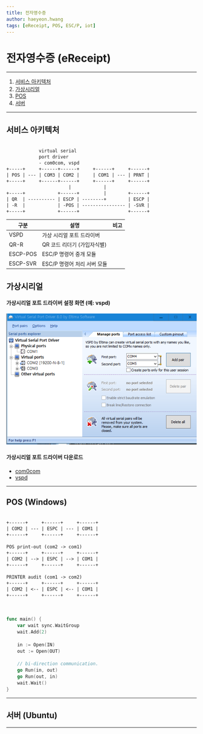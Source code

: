```yaml
---
title: 전자영수증 
author: haeyeon.hwang
tags: [eReceipt, POS, ESC/P, iot]
---
```


# 전자영수증 (eReceipt)
---

1. [서비스 아키텍처](#서비스-아키텍처) 
2. [가상시리얼](#가상시리얼) 
3. [POS](#pos-windows) 
4. [서버](#서버-ubuntu) 

---

## 서비스 아키텍처

~~~console

            virtual serial
            port driver
            - com0com, vspd
+-----+     +------+------+     +------+     +------+
| POS | --- | COM3 | COM2 |     | COM1 | --- | PRNT |
+-----+     +------+------+     +------+     +------+
                       |            |
+-----+            +------+         |        +------+
| QR  | ---------- | ESCP | --------+        | ESCP |
| -R  |            | -POS | ---------------- | -SVR |
+-----+            +------+                  +------+

~~~

구분|설명|비고
--|--|--
VSPD|가상 시리얼 포트 드라이버|
QR-R|QR 코드 리더기 (가입자식별)|
ESCP-POS|ESC/P 명령어 중개 모듈|
ESCP-SVR|ESC/P 명령어 처리 서버 모듈|


## 가상시리얼

#### 가상시리얼 포트 드라이버 설정 화면 (예: vspd)
![](images/vspd.png)

#### 가상시리얼 포트 드라이버 다운로드
- [com0com](http://com0com.sourceforge.net/)
- [vspd](https://www.eltima.com/vspd-post-download.html)

---

## POS (Windows)

~~~console
             
+------+     +------+     +------+
| COM2 | --- | ESPC | --- | COM1 |
+------+     +------+     +------+ 

POS print-out (com2 -> com1)
+------+     +------+     +------+
| COM2 | --> | ESPC | --> | COM1 |
+------+     +------+     +------+ 

PRINTER audit (com1 -> com2)
+------+     +------+     +------+
| COM2 | <-- | ESPC | <-- | COM1 |
+------+     +------+     +------+ 


~~~

~~~go

func main() {
	var wait sync.WaitGroup
	wait.Add(2)

	in := Open(IN)
	out := Open(OUT)

	// bi-direction communication.
	go Run(in, out)
	go Run(out, in)
	wait.Wait()
}

~~~

---

## 서버 (Ubuntu)

---